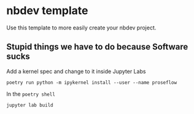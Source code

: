 # nbdev template

Use this template to more easily create your nbdev project.

## Stupid things we have to do because Software sucks

Add a kernel spec and change to it inside Jupyter Labs
```
poetry run python -m ipykernel install --user --name proseflow
```

In the `poetry shell`

```
jupyter lab build
```